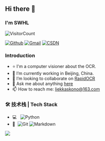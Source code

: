 ## Hi there 👋 
### I'm SWHL
![VisitorCount](https://profile-counter.glitch.me/SWHL/count.svg)
<br>

[![Github](https://img.shields.io/badge/-Github-000?style=flat&logo=Github&logoColor=white)](https://github.com/SWHL)
[![Gmail](https://img.shields.io/badge/-Gmail-c14438?style=flat&logo=Gmail&logoColor=white)](liekkaskono@gmail.com)
[![CSDN](https://img.shields.io/badge/-CSDN-c14438?style=flat&logo=CSDN&logoColor=white)](https://blog.csdn.net/shiwanghualuo)

### Introduction
- ⭐ I'm a computer visioner about the OCR.
- 🌱 I’m currently working in Beijing, China.
- 👯 I’m looking to collaborate on [RapidOCR](https://github.com/RapidOCR/RapidOCR)
- 💬 Ask me about anything [here](https://github.com/SWHL/SWHL/issues)
- 📫 How to reach me: liekkaskono@163.com

### 🛠 技术栈 | Tech Stack
- 💻 &#160; ![Python](https://img.shields.io/badge/-Python-333333?style=flat&logo=Python&logoColor=007396)
- 🔧 &#160;![Git](https://img.shields.io/badge/-Git-333333?style=flat&logo=git)
![Markdown](https://img.shields.io/badge/-Markdown-333333?style=flat&logo=markdown)


![](https://github-readme-stats.vercel.app/api?username=SWHL&show_icons=true&count_private=true)

